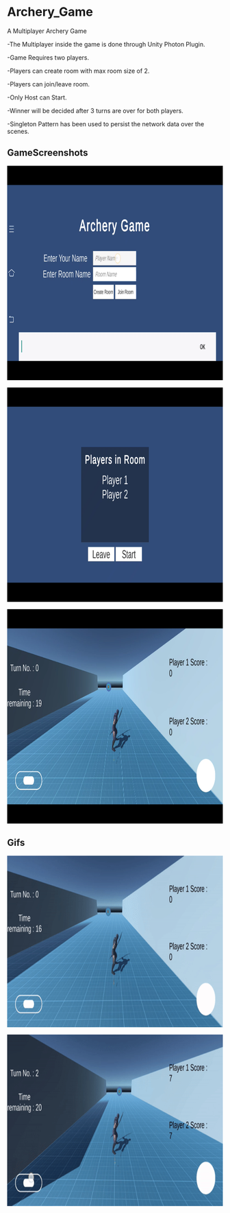 # Archery_Game

A Multiplayer Archery Game 

-The Multiplayer inside the game is done through Unity Photon Plugin.

-Game Requires two players.

-Players can create room with max room size of 2.

-Players can join/leave room.

-Only Host can Start.

-Winner will be decided after 3 turns are over for both players.

-Singleton Pattern has been used to persist the network data over the scenes.

## GameScreenshots
<p><img align ="centre"![alt text] src = "https://github.com/DarshanSahay/Archery_Game/blob/main/Assets/Game%20Screemshots/Image%201.png" width="700" height="500" /></p>

<p><img align ="centre"![alt text] src = "https://github.com/DarshanSahay/Archery_Game/blob/main/Assets/Game%20Screemshots/Image%202.png" width="700" height="500" /></p>

<p><img align ="centre"![alt text] src = "https://github.com/DarshanSahay/Archery_Game/blob/main/Assets/Game%20Screemshots/Image%203.png" width="700" height="500" /></p>

## Gifs
<p><img align ="centre" alt = "gif" src="https://github.com/DarshanSahay/Archery_Game/blob/main/Assets/Game%20Screemshots/Gif%201.gif" width="700" height="400" /></p>

<p><img align ="centre" alt = "gif" src="https://github.com/DarshanSahay/Archery_Game/blob/main/Assets/Game%20Screemshots/Gif%202.gif" width="700" height="400" /></p>
